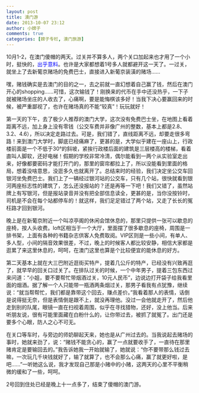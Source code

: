```yaml
---
layout: post
title: 澳门游
date: 2013-10-07 23:12
author: 小嫦子
comments: true
categories: [嫦子专栏, 澳门旅游]
---
```

10月1-2，在澳门傻帽的两天。过关并不算多人，两个关口加起来也才用了一个小时，挺快的，<span style="color: #0000ff;">出乎意料</span>。也许是大家都想着1号多人就都避开这一天了。一过关，就坐上了去新葡京赌场的免费巴士，直接进入新葡京装潢的赌场……
<!--more-->
嘿，赌钱确实是去澳门的目的之一，去之前就一直幻想着自己赢了钱，然后在澳门开心的shopping……可惜，这次输钱了！刚换来的代币在手中还没热乎，一下子就被赌场坐庄的人收去了，心痛啊，要是能悔棋该多好！当我下决心要赢回来的时候，被严重鄙视了，也许在赌场真的不能“较真”！玩玩就好！

第一天的下午，去了极少人推荐的澳门大学，这次没有免费巴士坐，在地图上看着距离不远，加上身上没有零钱（公交车费并非像广州的整数，基本上都是2.8、3.2、4.6），所以决定走路过去。可是，我们错了，直线距离不远，却要走很多弯路！来到澳门大学时，脚底已经痛麻了，更甚的是，大学似乎建在一座山上，行政楼前面是一个不低于30°的斜坡，紧挨行政楼后面的建筑是三层楼高的楼梯，看着直叫人脚软，还好电梯！假期的学校非常冷清，偶尔能看到一两个从实验室走出来，好像都要密码才能打开门的，那里的窗帘都拉上了，所以没能看到里面的格局，想着没啥意思，没逛多久也就离开了。总结来时的经验，我们决定坐公交车回银河坐免费巴士。我们上了一辆经过银河站的公交车，只有几个站，很快就看到银河两座标志性的建筑了，怎么还没报站的？还是再等一下吧！我们又错了，虽然站牌上有写银河，但是报站录音并没有把全部信息读全，更甚的是，当你没按铃时，司机是不会在每个站都停车的！就这样，我们足足错过了两个站，又走了长长的冤枉路才回到银河。

晚上是在新葡京附近一个叫凉亭阁的休闲会馆休息的，那里只提供一张可以歇息的座椅，按人头收费。loft区相当于一个大厅，里面摆了很多歇息的座椅，周围是一排书架，上面有各种的书籍杂志供客人免费取阅。VIP区则是一些小间，有单人、多人型，小间的隔音效果很差，不过，晚上的时候客人都比较安静，相信大家都是逛累了来这里休息的，呵呵，在澳门这里也算是个比较便宜的能休息的好方。

第二天基本上就在大三巴附近逛街买特产，提着几公斤的特产，已经没有兴致再逛了，就早早的回关口过关了。在排队过关的时候，一个中年男子，提着三包东西过来问道：“小姐，要不要帮忙带烟酒过关，10元人民币”，边说边打开袋子给我看里面的烟酒。据了解一个人只能带一瓶酒两条烟过关，那男子看我有点犹豫，继续说：“就当帮帮忙，我们都是靠带这个回去，赚点差价。”我看着那人的表情，话倒是说得挺无奈，但是表情倒是跟不上，就没再理他。没过一会他就走开了，然后他走到别的队尾，眼镜一直在扫视着周围，似乎在寻找猎物，还好，没上他当。后来听朋友说，很有可能里面藏在白粉什么的，让你带过去，被抓了就冤了。出门还是要多个心眼，防人之心不可无。

在关口等车时，与旁边的师奶聊起天来，她也是从广州过去的。当我说起去赌场的事时，她就来劲了，说：“赌钱不能贪心的，赢了一点就要收手了，一直待在那里赌肯定是要输回去的。”我告诉她我一开始就输了，她就说：“你不要带那么钱过去嘛，一次玩几千块钱就好了，输了就算了，也不会那么心痛，赢了就更好啦，是吧……”一听她这么说，我才发现自己那是小赌中的小赌，这两天的心里不平衡稍微的缓和了一些，呵呵。

2号回到住处已经是晚上十一点多了，结束了傻帽的澳门游。

